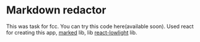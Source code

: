 # Markdown redactor
This was task for fcc. You can try this code here(available soon). Used react for creating this app, [marked](https://github.com/markedjs/marked) lib,
lib [react-lowlight](https://github.com/rexxars/react-lowlight) lib.
